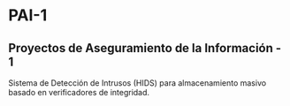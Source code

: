 # PAI-1
## Proyectos de Aseguramiento de la Información - 1

Sistema de Detección de Intrusos (HIDS) para almacenamiento masivo basado en verificadores de integridad.
